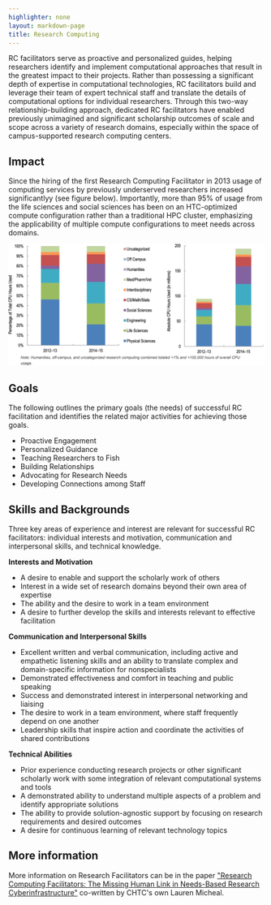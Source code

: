 ```yaml
---
highlighter: none
layout: markdown-page
title: Research Computing
---
```


RC facilitators serve as proactive and personalized guides, helping researchers
identify and implement computational approaches that result in the greatest impact to their projects. Rather
than possessing a significant depth of expertise in computational technologies, RC facilitators build and
leverage their team of expert technical staff and translate the details of computational options for individual
researchers. Through this two-way relationship-building approach, dedicated RC facilitators have enabled
previously unimagined and significant scholarship outcomes of scale and scope across a variety of research
domains, especially within the space of campus-supported research computing centers.

## Impact

Since the hiring of the first Research Computing Facilitator in 2013 usage of computing services by previously underserved researchers
increased significantlyy (see figure below).  Importantly, more than 95% of usage from the life sciences and
social sciences has been on an HTC-optimized compute configuration rather than a traditional HPC
cluster, emphasizing the applicability of multiple compute configurations to meet needs across domains.

![Figure 1](images/Research_Computing_Usage_Graph.png)

## Goals

The following outlines the primary goals (the needs) of successful RC facilitation and identifies the related
major activities for achieving those goals.

* Proactive Engagement
* Personalized Guidance
* Teaching Researchers to Fish
* Building Relationships
* Advocating for Research Needs
* Developing Connections among Staff

## Skills and Backgrounds

Three key areas of experience and interest are relevant for successful RC facilitators: individual interests
and motivation, communication and interpersonal skills, and technical knowledge.

__Interests and Motivation__

* A desire to enable and support the scholarly work of others
* Interest in a wide set of research domains beyond their own area of expertise
* The ability and the desire to work in a team environment
* A desire to further develop the skills and interests relevant to effective facilitation

__Communication and Interpersonal Skills__

* Excellent written and verbal communication, including active and empathetic listening skills and an
  ability to translate complex and domain-specific information for nonspecialists
* Demonstrated effectiveness and comfort in teaching and public speaking
* Success and demonstrated interest in interpersonal networking and liaising
* The desire to work in a team environment, where staff frequently depend on one another
* Leadership skills that inspire action and coordinate the activities of shared contributions

__Technical Abilities__

* Prior experience conducting research projects or other significant scholarly work with some
  integration of relevant computational systems and tools
* A demonstrated ability to understand multiple aspects of a problem and identify appropriate solutions
* The ability to provide solution-agnostic support by focusing on research requirements and desired
  outcomes
* A desire for continuous learning of relevant technology topics

## More information

More information on Research Facilitators can be in the paper 
["Research Computing Facilitators: The Missing Human Link in Needs-Based Research Cyberinfrastructure"](https://library.educause.edu/-/media/files/library/2016/5/erb1602.pdf)
co-written by CHTC's own Lauren Micheal.
